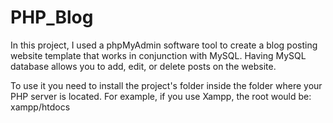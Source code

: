 # PHP_Blog
In this project, I used a phpMyAdmin software tool to create a blog posting website template that works in conjunction with MySQL. Having MySQL database allows you to add, edit, or delete posts on the website.

To use it you need to install the project's folder inside the folder where your PHP server is located. For example, if you use Xampp, the root would be: xampp/htdocs
